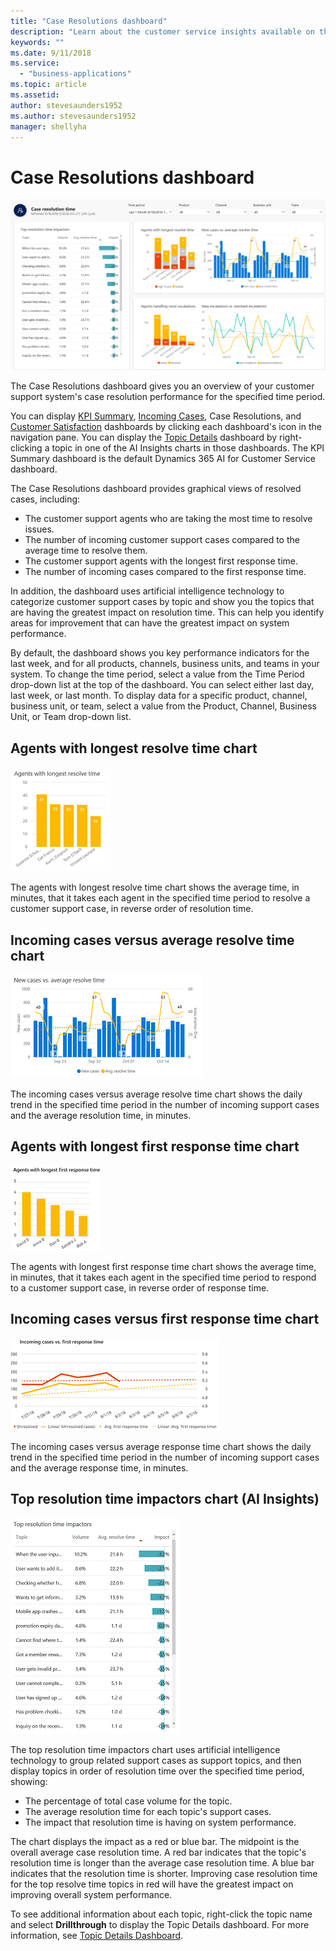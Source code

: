 ```yaml
---
title: "Case Resolutions dashboard​"
description: "Learn about the customer service insights available on the Case Resolutions dashboard."
keywords: ""
ms.date: 9/11/2018
ms.service:
  - "business-applications"
ms.topic: article
ms.assetid: 
author: stevesaunders1952
ms.author: stevesaunders1952
manager: shellyha
---
```


# Case Resolutions dashboard​

![Case Resolutions dashboard](media/ai-csi-case-resolutions-dash.png)

The Case Resolutions dashboard gives you an overview of your customer support system's case resolution performance for the specified time period.

You can display [KPI Summary](ai-csi-dash-kpi-summary.md), [Incoming Cases](ai-csi-dash-incoming-cases.md), Case Resolutions, and [Customer Satisfaction](ai-csi-dash-CSAT.md) dashboards by clicking each dashboard's icon in the navigation pane. You can display the [Topic Details](ai-csi-dash-topic-details.md) dashboard by right-clicking a topic in one of the AI Insights charts in those dashboards. The KPI Summary dashboard is the default Dynamics 365 AI for Customer Service dashboard.

The Case Resolutions dashboard provides graphical views of resolved cases, including:

* The customer support agents who are taking the most time to resolve issues.
* The number of incoming customer support cases compared to the average time to resolve them.
* The customer support agents with the longest first response time.
* The number of incoming cases compared to the first response time.

In addition, the dashboard uses artificial intelligence technology to categorize customer support cases by topic and show you the topics that are having the greatest impact on resolution time. This can help you identify areas for improvement that can have the greatest impact on system performance.

By default, the dashboard shows you key performance indicators for the last week, and for all products, channels, business units, and teams in your system. To change the time period, select a value from the Time Period drop-down list at the top of the dashboard. You can select either last day, last week, or last month. To display data for a specific product, channel, business unit, or team, select a value from the Product, Channel, Business Unit, or Team drop-down list.

## Agents with longest resolve time chart

![Agents with longest resolve time chart](media/ai-csi-longest-resolve-time.png)

The agents with longest resolve time chart shows the average time, in minutes, that it takes each agent in the specified time period to resolve a customer support case, in reverse order of resolution time.

## Incoming cases versus average resolve time chart

![Incoming cases versus average resolve time chart](media/ai-csi-incoming-vs-resolve-time.png)

The incoming cases versus average resolve time chart shows the daily trend in the specified time period in the number of incoming support cases and the average resolution time, in minutes.

## Agents with longest first response time chart

![Agents with longest first response time chart](media/ai-csi-longest-first-response.png)

The agents with longest first response time chart shows the average time, in minutes, that it takes each agent in the specified time period to respond to a customer support case, in reverse order of response time.

## Incoming cases versus first response time chart

![Incoming cases versus first response time chart](media/ai-csi-incoming-vs-first-response.png)

The incoming cases versus average response time chart shows the daily trend in the specified time period in the number of incoming support cases and the average response time, in minutes.

## Top resolution time impactors chart (AI Insights)

![Top resolution time impactors](media/ai-csi-resolution-time-impactors.png)

The top resolution time impactors chart uses artificial intelligence technology to group related support cases as support topics, and then display topics in order of resolution time over the specified time period, showing:

* The percentage of total case volume for the topic.
* The average resolution time for each topic's support cases.
* The impact that resolution time is having on system performance.

The chart displays the impact as a red or blue bar. The midpoint is the overall average case resolution time. A red bar indicates that the topic's resolution time is longer than the average case resolution time. A blue bar indicates that the resolution time is shorter. Improving case resolution time for the top resolve time topics in red will have the greatest impact on improving overall system performance.

To see additional information about each topic, right-click the topic name and select **Drillthrough** to display the Topic Details dashboard. For more information, see [Topic Details Dashboard](ai-csi-topic-details.md).
